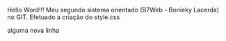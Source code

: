 Hello Word!!!
Meu segundo sistema orientado (B7Web - Bonieky Lacerda) no GIT.
Efetuado a criação do style.css

alguma nova linha